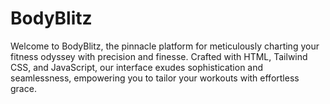 # BodyBlitz
Welcome to BodyBlitz, the pinnacle platform for meticulously charting your fitness odyssey with precision and finesse. Crafted with HTML, Tailwind CSS, and JavaScript, our interface exudes sophistication and seamlessness, empowering you to tailor your workouts with effortless grace. 
